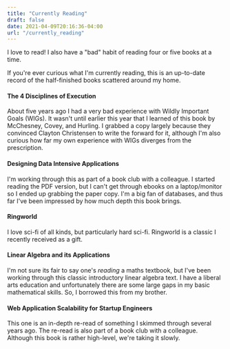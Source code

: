 ```yaml
---
title: "Currently Reading"
draft: false
date: 2021-04-09T20:16:36-04:00
url: "/currently_reading"
---
```


I love to read! I also have a "bad" habit of reading four or five books at a time.

If you're ever curious what I'm currently reading, this is an up-to-date record of the half-finished books scattered around my home.

#### The 4 Disciplines of Execution
About five years ago I had a very bad experience with Wildly Important Goals (WIGs). It wasn't until earlier this year that I learned of this book by McChesney, Covey, and Hurling. I grabbed a copy largely because they convinced Clayton Christensen to write the forward for it, although I'm also curious how far my own experience with WIGs diverges from the prescription.

#### Designing Data Intensive Applications
I'm working through this as part of a book club with a colleague. I started reading the PDF version, but I can't get through ebooks on a laptop/monitor so I ended up grabbing the paper copy. I'm a big fan of databases, and thus far I've been impressed by how much depth this book brings.

#### Ringworld
I love sci-fi of all kinds, but particularly hard sci-fi. Ringworld is a classic I recently received as a gift.

#### Linear Algebra and its Applications
I'm not sure its fair to say one's _reading_ a maths textbook, but I've been working through this classic introductory linear algebra text. I have a liberal arts education and unfortunately there are some large gaps in my basic mathematical skills. So, I borrowed this from my brother.

#### Web Application Scalability for Startup Engineers
This one is an in-depth re-read of something I skimmed through several years ago. The re-read is also part of a book club with a colleague. Although this book is rather high-level, we're taking it slowly.
